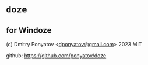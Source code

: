 # `doze`
## for Windoze

(c) Dmitry Ponyatov <<dponyatov@gmail.com>> 2023 MIT

github: https://github.com/ponyatov/doze

